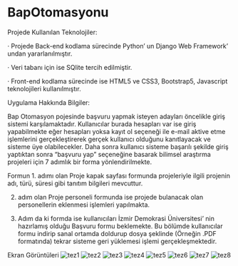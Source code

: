 # BapOtomasyonu

Projede Kullanılan Teknolojiler:

· Projede Back-end kodlama sürecinde Python’ un Django Web Framework’ undan yararlanılmıştır.

· Veri tabanı için ise SQlite tercih edilmiştir.

· Front-end kodlama sürecinde ise HTML5 ve CSS3, Bootstrap5, Javascript teknolojileri kullanılmıştır.

Uygulama Hakkında Bilgiler:

Bap Otomasyon pojesinde başvuru yapmak isteyen adayları öncelikle giriş sistemi karşılamaktadır. Kullanıcılar burada hesapları var ise giriş yapabilmekte eğer hesapları yoksa kayıt ol seçeneği ile e-mail aktive etme işlemlerini gerçekleştirerek gerçek kullanıcı olduğunu kanıtlayacak ve sisteme üye olabilecekler. Daha sonra kullanıcı sisteme başarılı şekilde giriş yaptıktan sonra “başvuru yap” seçeneğine basarak bilimsel araştırma projeleri için 7 adımlık bir forma yönlendirilmekte.

Formun 1. adımı olan Proje kapak sayfası formunda projeleriyle ilgili projenin adı, türü, süresi gibi tanıtım bilgileri mevcuttur.

2. adım olan Proje personeli formunda ise projede bulanacak olan personellerin eklenmesi işlemleri yapılmakta.

3. Adım da ki formda ise kullanıcıları İzmir Demokrasi Üniversitesi’ nin hazırlamış olduğu Başvuru formu beklemekte. Bu bölümde kullanıcılar formu indirip sanal ortamda doldurup dosya şeklinde (Örneğin .PDF formatında) tekrar sisteme geri yüklemesi işlemi gerçekleşmektedir.

Ekran Görüntüleri
![tez1](https://user-images.githubusercontent.com/72870590/189954602-356e8078-f565-4c24-9927-0f947e9f3878.jpg)
![tez2](https://user-images.githubusercontent.com/72870590/189954674-b385edce-abb0-42ee-9772-94e8f2c50285.jpg)
![tez3](https://user-images.githubusercontent.com/72870590/189954679-66bab09c-b76d-4dde-85f7-bcdc1605d7ce.jpg)
![tez4](https://user-images.githubusercontent.com/72870590/189954684-6b7d6174-387e-4845-9863-fdc7cf5438b2.jpg)
![tez5](https://user-images.githubusercontent.com/72870590/189954687-17d423f7-8adf-4439-9f4e-46aeb364494c.jpg)
![tez6](https://user-images.githubusercontent.com/72870590/189954692-481d19f9-fec2-468e-a431-90bf73dbfb6a.jpg)
![tez7](https://user-images.githubusercontent.com/72870590/189954696-41cbe515-8d66-4e81-9291-4d9393d8b7c7.jpg)
![tez8](https://user-images.githubusercontent.com/72870590/189954753-40c12ce8-1368-4807-a790-69ae5a88c710.jpg)
